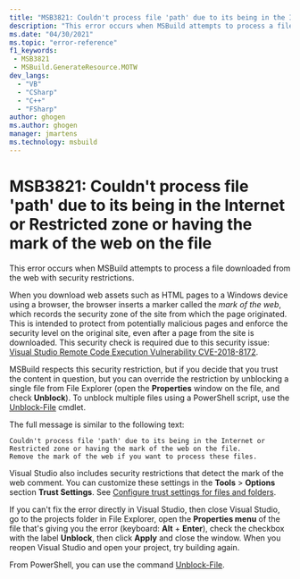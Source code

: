 ```yaml
---
title: "MSB3821: Couldn't process file 'path' due to its being in the Internet or Restricted zone or having the mark of the web on the file"
description: "This error occurs when MSBuild attempts to process a file downloaded from the web with security restrictions."
ms.date: "04/30/2021"
ms.topic: "error-reference"
f1_keywords:
 - MSB3821
 - MSBuild.GenerateResource.MOTW
dev_langs:
  - "VB"
  - "CSharp"
  - "C++"
  - "FSharp"
author: ghogen
ms.author: ghogen
manager: jmartens
ms.technology: msbuild
---
```

# MSB3821: Couldn't process file 'path' due to its being in the Internet or Restricted zone or having the mark of the web on the file

This error occurs when MSBuild attempts to process a file downloaded from the web with security restrictions.

When you download web assets such as HTML pages to a Windows device using a browser, the browser inserts a marker called the *mark of the web*, which records the security zone of the site from which the page originated. This is intended to protect from potentially malicious pages and enforce the security level on the original site, even after a page from the site is downloaded. This security check is required due to this security issue: [Visual Studio Remote Code Execution Vulnerability CVE-2018-8172](https://msrc.microsoft.com/update-guide/vulnerability/CVE-2018-8172).

 MSBuild respects this security restriction, but if you decide that you trust the content in question, but you can override the restriction by unblocking a single file from File Explorer (open the **Properties** window on the file, and check **Unblock**). To unblock multiple files using a PowerShell script, use the [Unblock-File](/powershell/module/microsoft.powershell.utility/unblock-file) cmdlet.

The full message is similar to the following text:

```output
Couldn't process file 'path' due to its being in the Internet or Restricted zone or having the mark of the web on the file.
Remove the mark of the web if you want to process these files.
```

Visual Studio also includes security restrictions that detect the mark of the web comment. You can customize these settings
in the **Tools** > **Options** section **Trust Settings**. See [Configure trust settings for files and folders](../../ide/reference/trust-settings.md).

If you can't fix the error directly in Visual Studio, then close Visual Studio, go to the projects folder in File Explorer, open the **Properties menu** of the file that's giving you the error (keyboard: **Alt** + **Enter**), check the checkbox with the label **Unblock**, then click **Apply** and close the window.  When you reopen Visual Studio and open your project, try building again.

From PowerShell, you can use the command [Unblock-File](/powershell/module/microsoft.powershell.utility/unblock-file).
